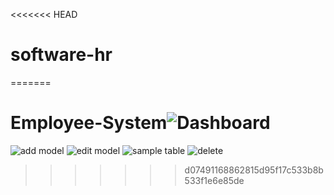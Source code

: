<<<<<<< HEAD
# software-hr
=======
# Employee-System![Dashboard](https://github.com/user-attachments/assets/ebcd8ab5-c33d-471f-bfba-f5d5857c87db)
![add model](https://github.com/user-attachments/assets/2ad1dda7-6f3a-4a46-ace4-d8d8175a5f86)
![edit model](https://github.com/user-attachments/assets/0f3eeaeb-5377-4aa6-bd6e-7ae8cde6e5da)
![sample table](https://github.com/user-attachments/assets/2fdddf99-8b28-49bd-9268-fd7a3f11f9ad)
![delete](https://github.com/user-attachments/assets/ecfd49b0-60d2-41f1-9d58-2e206d819d65)
>>>>>>> d07491168862815d95f17c533b8b533f1e6e85de
